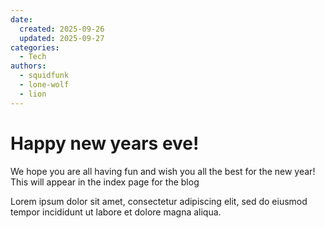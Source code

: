 ```yaml
---
date:
  created: 2025-09-26
  updated: 2025-09-27
categories:
  - Tech
authors:
  - squidfunk
  - lone-wolf
  - lion
---
```


# Happy new years eve!

We hope you are all having fun and wish you all the best for the new year!
This will appear in the index page for the blog

<!-- more -->

Lorem ipsum dolor sit amet, consectetur adipiscing elit, sed do eiusmod
tempor incididunt ut labore et dolore magna aliqua.